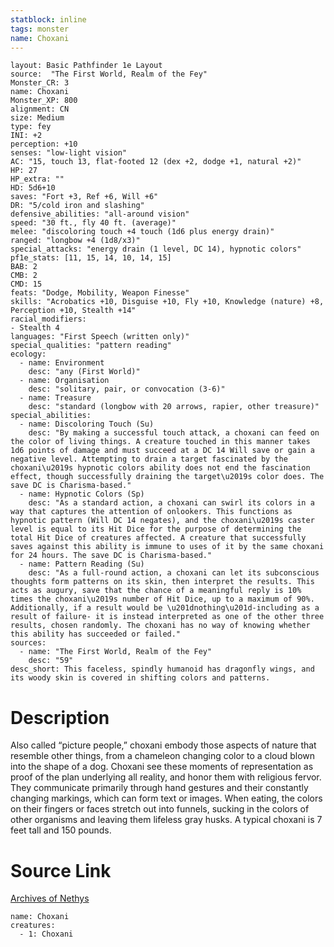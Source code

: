 ```yaml
---
statblock: inline
tags: monster
name: Choxani
---
```

```statblock
layout: Basic Pathfinder 1e Layout
source:  "The First World, Realm of the Fey"
Monster_CR: 3
name: Choxani
Monster_XP: 800
alignment: CN
size: Medium
type: fey
INI: +2
perception: +10
senses: "low-light vision"
AC: "15, touch 13, flat-footed 12 (dex +2, dodge +1, natural +2)"
HP: 27
HP_extra: ""
HD: 5d6+10
saves: "Fort +3, Ref +6, Will +6"
DR: "5/cold iron and slashing"
defensive_abilities: "all-around vision"
speed: "30 ft., fly 40 ft. (average)"
melee: "discoloring touch +4 touch (1d6 plus energy drain)"
ranged: "longbow +4 (1d8/x3)"
special_attacks: "energy drain (1 level, DC 14), hypnotic colors"
pf1e_stats: [11, 15, 14, 10, 14, 15]
BAB: 2
CMB: 2
CMD: 15
feats: "Dodge, Mobility, Weapon Finesse"
skills: "Acrobatics +10, Disguise +10, Fly +10, Knowledge (nature) +8, Perception +10, Stealth +14"
racial_modifiers:
- Stealth 4
languages: "First Speech (written only)"
special_qualities: "pattern reading"
ecology:
  - name: Environment
    desc: "any (First World)"
  - name: Organisation
    desc: "solitary, pair, or convocation (3-6)"
  - name: Treasure
    desc: "standard (longbow with 20 arrows, rapier, other treasure)"
special_abilities:
  - name: Discoloring Touch (Su)
    desc: "By making a successful touch attack, a choxani can feed on the color of living things. A creature touched in this manner takes 1d6 points of damage and must succeed at a DC 14 Will save or gain a negative level. Attempting to drain a target fascinated by the choxani\u2019s hypnotic colors ability does not end the fascination effect, though successfully draining the target\u2019s color does. The save DC is Charisma-based."
  - name: Hypnotic Colors (Sp)
    desc: "As a standard action, a choxani can swirl its colors in a way that captures the attention of onlookers. This functions as hypnotic pattern (Will DC 14 negates), and the choxani\u2019s caster level is equal to its Hit Dice for the purpose of determining the total Hit Dice of creatures affected. A creature that successfully saves against this ability is immune to uses of it by the same choxani for 24 hours. The save DC is Charisma-based."
  - name: Pattern Reading (Su)
    desc: "As a full-round action, a choxani can let its subconscious thoughts form patterns on its skin, then interpret the results. This acts as augury, save that the chance of a meaningful reply is 10% times the choxani\u2019s number of Hit Dice, up to a maximum of 90%. Additionally, if a result would be \u201dnothing\u201d-including as a result of failure- it is instead interpreted as one of the other three results, chosen randomly. The choxani has no way of knowing whether this ability has succeeded or failed."
sources:
  - name: "The First World, Realm of the Fey"
    desc: "59"
desc_short: This faceless, spindly humanoid has dragonfly wings, and its woody skin is covered in shifting colors and patterns.
```
# Description
Also called “picture people,” choxani embody those aspects of nature that resemble other things, from a chameleon changing color to a cloud blown into the shape of a dog. Choxani see these moments of representation as proof of the plan underlying all reality, and honor them with religious fervor. They communicate primarily through hand gestures and their constantly changing markings, which can form text or images. When eating, the colors on their fingers or faces stretch out into funnels, sucking in the colors of other organisms and leaving them lifeless gray husks. A typical choxani is 7 feet tall and 150 pounds.
# Source Link
[Archives of Nethys](https://aonprd.com/MonsterDisplay.aspx?ItemName=Choxani)
```encounter-table
name: Choxani
creatures:
  - 1: Choxani
```
